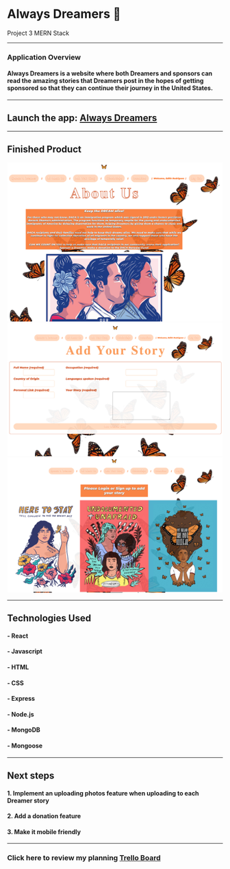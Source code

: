 # Always Dreamers :butterfly:

Project 3 MERN Stack
_______________________________________________________

### Application Overview
#### Always Dreamers is a website where both Dreamers and sponsors can read the amazing stories that Dreamers post in the hopes of getting sponsored so that they can continue their journey in the United States.
_______________________________________________________

## Launch the app: [Always Dreamers](https://always-dreamers.herokuapp.com/) 
_______________________________________________________

## Finished Product
![App Preview](https://github.com/edithr2852/always-dreamers-project/blob/master/Screen%20Shot%202021-05-06%20at%201.40.50%20PM.png)
![App Preview1](https://github.com/edithr2852/always-dreamers-project/blob/master/Screen%20Shot%202021-05-06%20at%201.41.01%20PM.png)
![App Preview2](https://github.com/edithr2852/always-dreamers-project/blob/master/Screen%20Shot%202021-05-06%20at%201.41.16%20PM.png)
_______________________________________________________

## Technologies Used
#### - React
#### - Javascript
#### - HTML
#### - CSS
#### - Express
#### - Node.js
#### - MongoDB
#### - Mongoose
_______________________________________________________

## Next steps 
#### 1. Implement an uploading photos feature when uploading to each Dreamer story
#### 2. Add a donation feature
#### 3. Make it mobile friendly
_______________________________________________________

### Click here to review my planning [Trello Board](https://trello.com/b/tcuKNEmt/always-dreamers)

